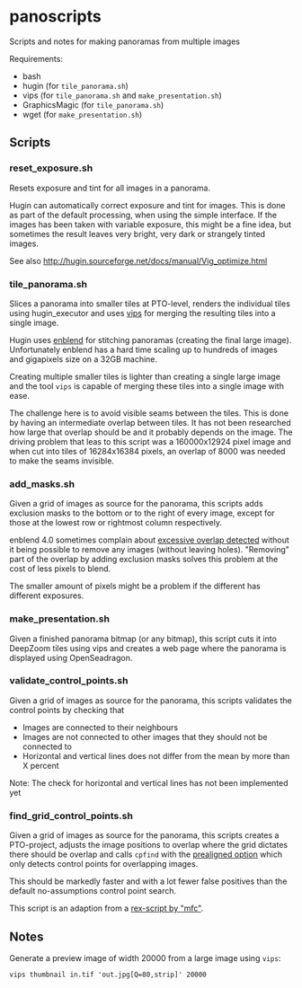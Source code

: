 # panoscripts

Scripts and notes for making panoramas from multiple images

Requirements:
 * bash
 * hugin (for `tile_panorama.sh`)
 * vips (for `tile_panorama.sh` and `make_presentation.sh`)
 * GraphicsMagic (for `tile_panorama.sh`)
 * wget (for `make_presentation.sh`)

## Scripts

### reset\_exposure.sh

Resets exposure and tint for all images in a panorama.

Hugin can automatically correct exposure and tint for images.
This is done as part of the default processing, when using the simple
interface. If the images has been taken with variable exposure, this
might be a fine idea, but sometimes the result leaves very bright,
very dark or strangely tinted images.

See also http://hugin.sourceforge.net/docs/manual/Vig_optimize.html

### tile\_panorama.sh

Slices a panorama into smaller tiles at PTO-level, renders the individual
tiles using hugin_executor and uses [vips](https://github.com/libvips/libvips)
for merging the resulting tiles into a single image.

Hugin uses [enblend](https://wiki.panotools.org/Enblend) for stitching
panoramas (creating the final large image). Unfortunately enblend has
a hard time scaling up to hundreds of images and gigapixels size on a
32GB machine.

Creating multiple smaller tiles is lighter than creating a single
large image and the tool `vips` is capable of merging these tiles
into a single image with ease.

The challenge here is to avoid visible seams between the tiles. This is done
by having an intermediate overlap between tiles. It has not been researched
how large that overlap should be and it probably depends on the image.
The driving problem that leas to this script was a 160000x12924 pixel 
image and when cut into tiles of 16284x16384 pixels, an overlap of 8000
was needed to make the seams invisible.

### add\_masks.sh

Given a grid of images as source for the panorama, this scripts adds
exclusion masks to the bottom or to the right of every image, except
for those at the lowest row or rightmost column respectively.

enblend 4.0 sometimes complain about
[excessive overlap detected](https://wiki.panotools.org/Hugin_FAQ#enblend:_excessive_overlap_detected)
without it being possible to remove any images (without leaving
holes). "Removing" part of the overlap by adding exclusion masks
solves this problem at the cost of less pixels to blend.

The smaller amount of pixels might be a problem if the different
has different exposures.

### make\_presentation.sh

Given a finished panorama bitmap (or any bitmap), this script cuts
it into DeepZoom tiles using vips and creates a web page where the
panorama is displayed using OpenSeadragon.

### validate\_control\_points.sh

Given a grid of images as source for the panorama, this scripts
validates the control points by checking that

* Images are connected to their neighbours
* Images are not connected to other images that they should not be connected to
* Horizontal and vertical lines does not differ from the mean by more than X percent

Note: The check for horizontal and vertical lines has not been implemented yet

### find\_grid\_control\_points.sh

Given a grid of images as source for the panorama, this scripts
creates a PTO-project, adjusts the image positions to overlap where
the grid dictates there should be overlap and calls `cpfind` with
the [prealigned option](https://wiki.panotools.org/Cpfind#Matching_overlapping_images_.28prealigned_panorama.29)
which only detects control points for overlapping images.

This should be markedly faster and with a lot fewer false positives
than the default no-assumptions control point search.

This script is an adaption from a [rex-script by "mfc"](https://groups.google.com/d/msg/hugin-ptx/ImcaDTH7KMY/GcHI-wNnFAAJ).


## Notes

Generate a preview image of width 20000 from a large image using `vips`:

```
vips thumbnail in.tif 'out.jpg[Q=80,strip]' 20000
```
